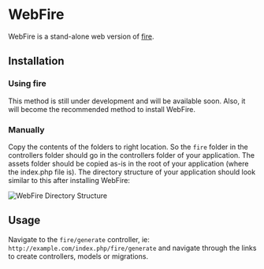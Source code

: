 WebFire
=======

WebFire is a stand-alone web version of
[fire](https://github.com/AzizLight/fire).

Installation
------------

### Using fire

This method is still under development and will be available soon. Also,
it will become the recommended method to install WebFire.

### Manually

Copy the contents of the folders to right location. So the `fire` folder
in the controllers folder should go in the controllers folder of your
application. The assets folder should be copied as-is in the root of
your application (where the index.php file is). The directory structure
of your application should look similar to this after installing
WebFire:

![WebFire Directory Structure](https://img.skitch.com/20120826-8mm451a6yr82rdpnd3kji4k25r.jpg)

Usage
-----

Navigate to the `fire/generate` controller, ie:
`http://example.com/index.php/fire/generate` and navigate through the
links to create controllers, models or migrations.
